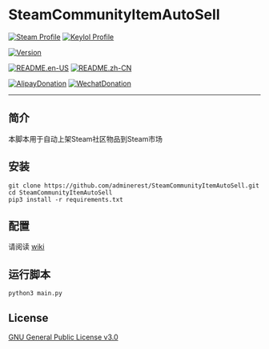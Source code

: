 # SteamCommunityItemAutoSell
[![Steam Profile](https://img.shields.io/badge/Steam-adminerest-blue.svg?logo=steam)](https://steamcommunity.com/profiles/76561198139305147/) [![Keylol Profile](https://img.shields.io/badge/Keylol-adminerest-blue.svg?logo=steam)](https://keylol.com/suid-1467452)   

[![Version](https://img.shields.io/badge/Version-beta1.1.2-green.svg?logo=github)](https://github.com/adminerest/SteamCommunityItemAutoSell/releases)   

[![README.en-US](https://img.shields.io/badge/README-English-yellow.svg?logo=github)](https://github.com/adminerest/SteamCommunityItemAutoSell/blob/master/README.md) [![README.zh-CN](https://img.shields.io/badge/README-中文-yellow.svg?logo=github)](https://github.com/adminerest/SteamCommunityItemAutoSell/blob/master/README.zh-CN.md)

[![AlipayDonation](https://img.shields.io/badge/支持作者-支付宝-red.svg?logo=alipay)](https://github.com/adminerest/SteamCommunityItemAutoSell/blob/master/donation/alipay.JPG) [![WechatDonation](https://img.shields.io/badge/支持作者-微信-red.svg?logo=wechat)](https://github.com/adminerest/SteamCommunityItemAutoSell/blob/master/donation/wechat.JPG)
 - - -   
## 简介
本脚本用于自动上架Steam社区物品到Steam市场
## 安装
```
git clone https://github.com/adminerest/SteamCommunityItemAutoSell.git
cd SteamCommunityItemAutoSell
pip3 install -r requirements.txt
```
## 配置
请阅读 [wiki](https://github.com/adminerest/SteamCommunityItemAutoSell/wiki)
## 运行脚本
`python3 main.py`

## License
[GNU General Public License v3.0](https://github.com/adminerest/SteamCommunityItemAutoSell/blob/master/LICENSE)